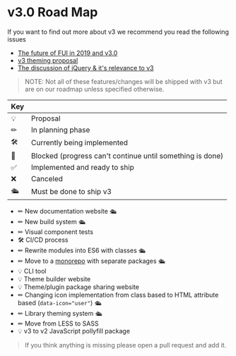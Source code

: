 # v3.0 Road Map

If you want to find out more about v3 we recommend you read the following issues
  - [The future of FUI in 2019 and v3.0](https://github.com/fomantic/Fomantic-UI/issues/319)
  - [v3 theming proposal](https://github.com/fomantic/Fomantic-UI/issues/441)
  - [The discussion of jQuery & it's relevance to v3](https://github.com/fomantic/Fomantic-UI/issues/374)

> NOTE: Not all of these features/changes will be shipped with v3 but are on our roadmap unless specified otherwise.

| Key |                                                            |
|-----|------------------------------------------------------------|
| 💡  | Proposal                                                  |
| ✏  | In planning phase                                         |
| 🛠  | Currently being implemented                               |
| 🚫  | Blocked (progress can't continue until something is done) |
| ✅  | Implemented and ready to ship                             |
| ❌  | Canceled                                                  |
| 🛳  | Must be done to ship v3                                   |

- ✏ New documentation website 🛳
- ✏ New build system 🛳
- ✏ Visual component tests
- 🛠 CI/CD process
- ✏ Rewrite modules into ES6 with classes 🛳
- ✏ Move to a [monorepo](https://en.wikipedia.org/wiki/Monorepo) with separate packages 🛳
- 💡 CLI tool
- 💡 Theme builder website
- 💡 Theme/plugin package sharing website
- ✏ Changing icon implementation from class based to HTML attribute based (`data-icon="user"`) 🛳
- ✏ Library theming system 🛳
- ✏ Move from LESS to SASS
- 💡 v3 to v2 JavaScript pollyfill package

> If you think anything is missing please open a pull request and add it.
